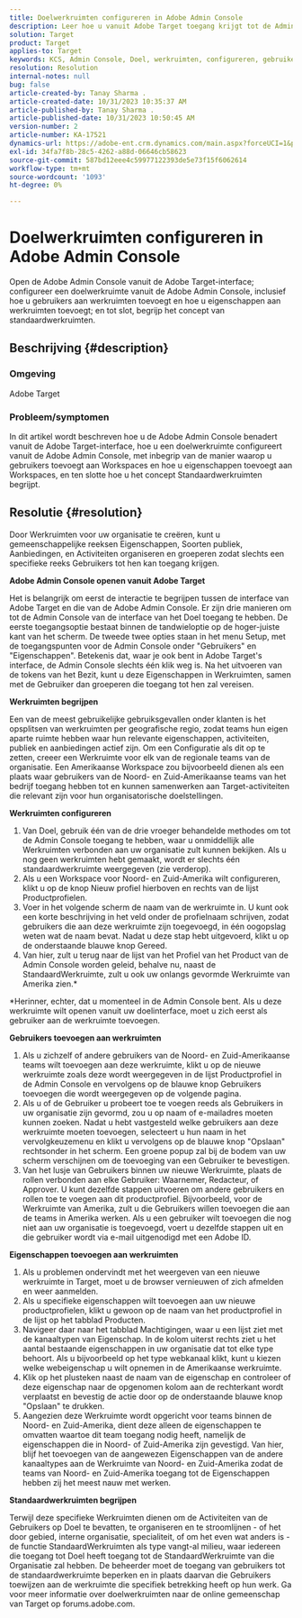 ```yaml
---
title: Doelwerkruimten configureren in Adobe Admin Console
description: Leer hoe u vanuit Adobe Target toegang krijgt tot de Admin Console, de werkruimte begrijpt en configureert en gebruikers en eigenschappen toevoegt.
solution: Target
product: Target
applies-to: Target
keywords: KCS, Admin Console, Doel, werkruimten, configureren, gebruikers, eigenschappen
resolution: Resolution
internal-notes: null
bug: false
article-created-by: Tanay Sharma .
article-created-date: 10/31/2023 10:35:37 AM
article-published-by: Tanay Sharma .
article-published-date: 10/31/2023 10:50:45 AM
version-number: 2
article-number: KA-17521
dynamics-url: https://adobe-ent.crm.dynamics.com/main.aspx?forceUCI=1&pagetype=entityrecord&etn=knowledgearticle&id=cd0bb035-d977-ee11-8179-6045bd006149
exl-id: 34fa7f8b-28c5-4262-a88d-06646cb58623
source-git-commit: 587bd12eee4c59977122393de5e73f15f6062614
workflow-type: tm+mt
source-wordcount: '1093'
ht-degree: 0%

---
```


# Doelwerkruimten configureren in Adobe Admin Console


Open de Adobe Admin Console vanuit de Adobe Target-interface; configureer een doelwerkruimte vanuit de Adobe Admin Console, inclusief hoe u gebruikers aan werkruimten toevoegt en hoe u eigenschappen aan werkruimten toevoegt; en tot slot, begrijp het concept van standaardwerkruimten.

## Beschrijving {#description}


### Omgeving

Adobe Target

### Probleem/symptomen

In dit artikel wordt beschreven hoe u de Adobe Admin Console benadert vanuit de Adobe Target-interface, hoe u een doelwerkruimte configureert vanuit de Adobe Admin Console, met inbegrip van de manier waarop u gebruikers toevoegt aan Workspaces en hoe u eigenschappen toevoegt aan Workspaces, en ten slotte hoe u het concept Standaardwerkruimten begrijpt.


## Resolutie {#resolution}


Door Werkruimten voor uw organisatie te creëren, kunt u gemeenschappelijke reeksen Eigenschappen, Soorten publiek, Aanbiedingen, en Activiteiten organiseren en groeperen zodat slechts een specifieke reeks Gebruikers tot hen kan toegang krijgen.

<b>Adobe Admin Console openen vanuit Adobe Target</b>

Het is belangrijk om eerst de interactie te begrijpen tussen de interface van Adobe Target en die van de Adobe Admin Console. Er zijn drie manieren om tot de Admin Console van de interface van het Doel toegang te hebben. De eerste toegangsoptie bestaat binnen de tandwieloptie op de hoger-juiste kant van het scherm. De tweede twee opties staan in het menu Setup, met de toegangspunten voor de Admin Console onder &quot;Gebruikers&quot; en &quot;Eigenschappen&quot;. Betekenis dat, waar je ook bent in Adobe Target&#39;s interface, de Admin Console slechts één klik weg is. Na het uitvoeren van de tokens van het Bezit, kunt u deze Eigenschappen in Werkruimten, samen met de Gebruiker dan groeperen die toegang tot hen zal vereisen.

<b>Werkruimten begrijpen</b>

Een van de meest gebruikelijke gebruiksgevallen onder klanten is het opsplitsen van werkruimten per geografische regio, zodat teams hun eigen aparte ruimte hebben waar hun relevante eigenschappen, activiteiten, publiek en aanbiedingen actief zijn. Om een Configuratie als dit op te zetten, creeer een Werkruimte voor elk van de regionale teams van de organisatie. Een Amerikaanse Workspace zou bijvoorbeeld dienen als een plaats waar gebruikers van de Noord- en Zuid-Amerikaanse teams van het bedrijf toegang hebben tot en kunnen samenwerken aan Target-activiteiten die relevant zijn voor hun organisatorische doelstellingen.

<b>Werkruimten configureren</b>

1. Van Doel, gebruik één van de drie vroeger behandelde methodes om tot de Admin Console toegang te hebben, waar u onmiddellijk alle Werkruimten verbonden aan uw organisatie zult kunnen bekijken. Als u nog geen werkruimten hebt gemaakt, wordt er slechts één standaardwerkruimte weergegeven (zie verderop).
2. Als u een Workspace voor Noord- en Zuid-Amerika wilt configureren, klikt u op de knop Nieuw profiel hierboven en rechts van de lijst Productprofielen.
3. Voer in het volgende scherm de naam van de werkruimte in. U kunt ook een korte beschrijving in het veld onder de profielnaam schrijven, zodat gebruikers die aan deze werkruimte zijn toegevoegd, in één oogopslag weten wat de naam bevat. Nadat u deze stap hebt uitgevoerd, klikt u op de onderstaande blauwe knop Gereed.
4. Van hier, zult u terug naar de lijst van het Profiel van het Product van de Admin Console worden geleid, behalve nu, naast de StandaardWerkruimte, zult u ook uw onlangs gevormde Werkruimte van Amerika zien.\*


\*Herinner, echter, dat u momenteel in de Admin Console bent. Als u deze werkruimte wilt openen vanuit uw doelinterface, moet u zich eerst als gebruiker aan de werkruimte toevoegen.

<b>Gebruikers toevoegen aan werkruimten</b>

1. Als u zichzelf of andere gebruikers van de Noord- en Zuid-Amerikaanse teams wilt toevoegen aan deze werkruimte, klikt u op de nieuwe werkruimte zoals deze wordt weergegeven in de lijst Productprofiel in de Admin Console en vervolgens op de blauwe knop Gebruikers toevoegen die wordt weergegeven op de volgende pagina.
2. Als u of de Gebruiker u probeert toe te voegen reeds als Gebruikers in uw organisatie zijn gevormd, zou u op naam of e-mailadres moeten kunnen zoeken. Nadat u hebt vastgesteld welke gebruikers aan deze werkruimte moeten toevoegen, selecteert u hun naam in het vervolgkeuzemenu en klikt u vervolgens op de blauwe knop &quot;Opslaan&quot; rechtsonder in het scherm. Een groene popup zal bij de bodem van uw scherm verschijnen om de toevoeging van een Gebruiker te bevestigen.
3. Van het lusje van Gebruikers binnen uw nieuwe Werkruimte, plaats de rollen verbonden aan elke Gebruiker: Waarnemer, Redacteur, of Approver. U kunt dezelfde stappen uitvoeren om andere gebruikers en rollen toe te voegen aan dit productprofiel. Bijvoorbeeld, voor de Werkruimte van Amerika, zult u die Gebruikers willen toevoegen die aan de teams in Amerika werken. Als u een gebruiker wilt toevoegen die nog niet aan uw organisatie is toegevoegd, voert u dezelfde stappen uit en die gebruiker wordt via e-mail uitgenodigd met een Adobe ID.


<b>Eigenschappen toevoegen aan werkruimten</b>

1. Als u problemen ondervindt met het weergeven van een nieuwe werkruimte in Target, moet u de browser vernieuwen of zich afmelden en weer aanmelden.
2. Als u specifieke eigenschappen wilt toevoegen aan uw nieuwe productprofielen, klikt u gewoon op de naam van het productprofiel in de lijst op het tabblad Producten.
3. Navigeer daar naar het tabblad Machtigingen, waar u een lijst ziet met de kanaaltypen van Eigenschap. In de kolom uiterst rechts ziet u het aantal bestaande eigenschappen in uw organisatie dat tot elke type behoort. Als u bijvoorbeeld op het type webkanaal klikt, kunt u kiezen welke webeigenschap u wilt opnemen in de Amerikaanse werkruimte.
4. Klik op het plusteken naast de naam van de eigenschap en controleer of deze eigenschap naar de opgenomen kolom aan de rechterkant wordt verplaatst en bevestig de actie door op de onderstaande blauwe knop &quot;Opslaan&quot; te drukken.
5. Aangezien deze Werkruimte wordt opgericht voor teams binnen de Noord- en Zuid-Amerika, dient deze alleen de eigenschappen te omvatten waartoe dit team toegang nodig heeft, namelijk de eigenschappen die in Noord- of Zuid-Amerika zijn gevestigd. Van hier, blijf het toevoegen van de aangewezen Eigenschappen van de andere kanaaltypes aan de Werkruimte van Noord- en Zuid-Amerika zodat de teams van Noord- en Zuid-Amerika toegang tot de Eigenschappen hebben zij het meest nauw met werken.


<b>Standaardwerkruimten begrijpen</b>

Terwijl deze specifieke Werkruimten dienen om de Activiteiten van de Gebruikers op Doel te bevatten, te organiseren en te stroomlijnen - of het door gebied, interne organisatie, specialiteit, of om het even wat anders is - de functie StandaardWerkruimten als type vangt-al milieu, waar iedereen die toegang tot Doel heeft toegang tot de StandaardWerkruimte van die Organisatie zal hebben. De beheerder moet de toegang van gebruikers tot de standaardwerkruimte beperken en in plaats daarvan die Gebruikers toewijzen aan de werkruimte die specifiek betrekking heeft op hun werk. Ga voor meer informatie over doelwerkruimten naar de online gemeenschap van Target op forums.adobe.com.
